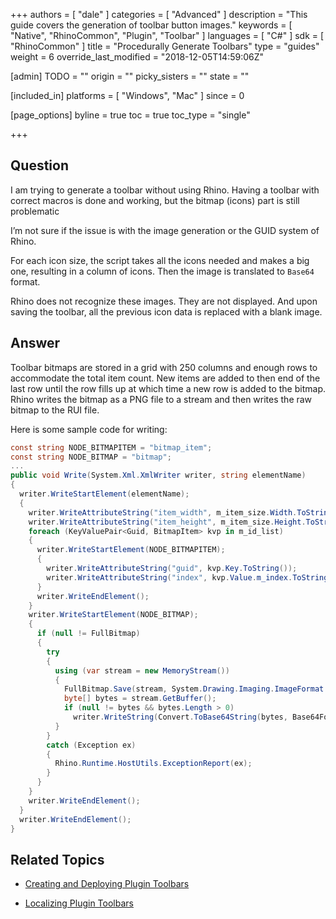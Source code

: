 +++
authors = [ "dale" ]
categories = [ "Advanced" ]
description = "This guide covers the generation of toolbar button images."
keywords = [ "Native", "RhinoCommon", "Plugin", "Toolbar" ]
languages = [ "C#" ]
sdk = [ "RhinoCommon" ]
title = "Procedurally Generate Toolbars"
type = "guides"
weight = 6
override_last_modified = "2018-12-05T14:59:06Z"

[admin]
TODO = ""
origin = ""
picky_sisters = ""
state = ""

[included_in]
platforms = [ "Windows", "Mac" ]
since = 0

[page_options]
byline = true
toc = true
toc_type = "single"

+++


## Question

I am trying to generate a toolbar without using Rhino. Having a toolbar with correct macros is done and working, but the bitmap (icons) part is still problematic

I’m not sure if the issue is with the image generation or the GUID system of Rhino.

For each icon size, the script takes all the icons needed and makes a big one, resulting in a column of icons. Then the image is translated to ```Base64``` format.

Rhino does not recognize these images. They are not displayed. And upon saving the toolbar, all the previous icon data is replaced with a blank image.


## Answer

Toolbar bitmaps are stored in a grid with 250 columns and enough rows to accommodate the total item count. New items are added to then end of the last row until the row fills up at which time a new row is added to the bitmap.  Rhino writes the bitmap as a PNG file to a stream and then writes the raw bitmap to the RUI file. 

Here is some sample code for writing:

```c#
const string NODE_BITMAPITEM = "bitmap_item";
const string NODE_BITMAP = "bitmap";
...
public void Write(System.Xml.XmlWriter writer, string elementName)
{
  writer.WriteStartElement(elementName);
  {
    writer.WriteAttributeString("item_width", m_item_size.Width.ToString());
    writer.WriteAttributeString("item_height", m_item_size.Height.ToString());
    foreach (KeyValuePair<Guid, BitmapItem> kvp in m_id_list)
    {
      writer.WriteStartElement(NODE_BITMAPITEM);
      {
        writer.WriteAttributeString("guid", kvp.Key.ToString());
        writer.WriteAttributeString("index", kvp.Value.m_index.ToString());
      }
      writer.WriteEndElement();
    }
    writer.WriteStartElement(NODE_BITMAP);
    {
      if (null != FullBitmap)
      {
        try
        {
          using (var stream = new MemoryStream())
          {
            FullBitmap.Save(stream, System.Drawing.Imaging.ImageFormat.Png);
            byte[] bytes = stream.GetBuffer();
            if (null != bytes && bytes.Length > 0)
              writer.WriteString(Convert.ToBase64String(bytes, Base64FormattingOptions.InsertLineBreaks));
          }
        }
        catch (Exception ex)
        {
          Rhino.Runtime.HostUtils.ExceptionReport(ex);
        }
      }
    }
    writer.WriteEndElement();
  }
  writer.WriteEndElement();
}
```

## Related Topics

- [Creating and Deploying Plugin Toolbars](/guides/rhinocommon/create-deploy-plugin-toolbar)

- [Localizing Plugin Toolbars](/guides/rhinocommon/localize-plugin-toolbar)

  ​
